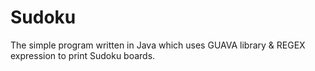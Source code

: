 # Sudoku

The simple program written in Java which uses GUAVA library & REGEX expression to print Sudoku boards.
